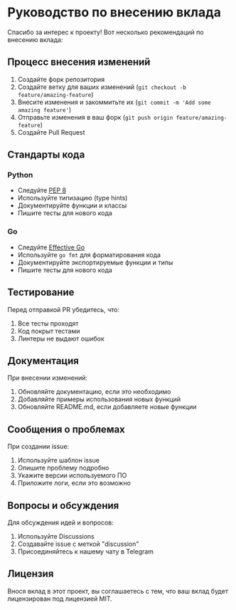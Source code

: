 # Руководство по внесению вклада

Спасибо за интерес к проекту! Вот несколько рекомендаций по внесению вклада:

## Процесс внесения изменений

1. Создайте форк репозитория
2. Создайте ветку для ваших изменений (`git checkout -b feature/amazing-feature`)
3. Внесите изменения и закоммитьте их (`git commit -m 'Add some amazing feature'`)
4. Отправьте изменения в ваш форк (`git push origin feature/amazing-feature`)
5. Создайте Pull Request

## Стандарты кода

### Python
- Следуйте [PEP 8](https://www.python.org/dev/peps/pep-0008/)
- Используйте типизацию (type hints)
- Документируйте функции и классы
- Пишите тесты для нового кода

### Go
- Следуйте [Effective Go](https://golang.org/doc/effective_go.html)
- Используйте `go fmt` для форматирования кода
- Документируйте экспортируемые функции и типы
- Пишите тесты для нового кода

## Тестирование

Перед отправкой PR убедитесь, что:
1. Все тесты проходят
2. Код покрыт тестами
3. Линтеры не выдают ошибок

## Документация

При внесении изменений:
1. Обновляйте документацию, если это необходимо
2. Добавляйте примеры использования новых функций
3. Обновляйте README.md, если добавляете новые функции

## Сообщения о проблемах

При создании issue:
1. Используйте шаблон issue
2. Опишите проблему подробно
3. Укажите версии используемого ПО
4. Приложите логи, если это возможно

## Вопросы и обсуждения

Для обсуждения идей и вопросов:
1. Используйте Discussions
2. Создавайте issue с меткой "discussion"
3. Присоединяйтесь к нашему чату в Telegram

## Лицензия

Внося вклад в этот проект, вы соглашаетесь с тем, что ваш вклад будет лицензирован под лицензией MIT. 
